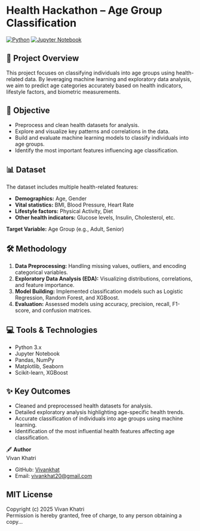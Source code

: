 # Health Hackathon – Age Group Classification

[![Python](https://img.shields.io/badge/Python-3.10-blue)](https://www.python.org/)
[![Jupyter Notebook](https://img.shields.io/badge/Notebook-Jupyter-orange)](https://jupyter.org/)

## 🏥 Project Overview
This project focuses on classifying individuals into age groups using health-related data. By leveraging machine learning and exploratory data analysis, we aim to predict age categories accurately based on health indicators, lifestyle factors, and biometric measurements.

## 🎯 Objective
- Preprocess and clean health datasets for analysis.  
- Explore and visualize key patterns and correlations in the data.  
- Build and evaluate machine learning models to classify individuals into age groups.  
- Identify the most important features influencing age classification.  

## 📊 Dataset
The dataset includes multiple health-related features:  
- **Demographics:** Age, Gender  
- **Vital statistics:** BMI, Blood Pressure, Heart Rate  
- **Lifestyle factors:** Physical Activity, Diet  
- **Other health indicators:** Glucose levels, Insulin, Cholesterol, etc.  

**Target Variable:** Age Group (e.g., Adult, Senior)

## 🛠 Methodology
1. **Data Preprocessing:** Handling missing values, outliers, and encoding categorical variables.  
2. **Exploratory Data Analysis (EDA):** Visualizing distributions, correlations, and feature importance.  
3. **Model Building:** Implemented classification models such as Logistic Regression, Random Forest, and XGBoost.  
4. **Evaluation:** Assessed models using accuracy, precision, recall, F1-score, and confusion matrices.  

## 💻 Tools & Technologies
- Python 3.x  
- Jupyter Notebook  
- Pandas, NumPy  
- Matplotlib, Seaborn  
- Scikit-learn, XGBoost  

## ✨ Key Outcomes
- Cleaned and preprocessed health datasets for analysis.  
- Detailed exploratory analysis highlighting age-specific health trends.  
- Accurate classification of individuals into age groups using machine learning.  
- Identification of the most influential health features affecting age classification.  

🖋 **Author**  
Vivan Khatri  
- GitHub: [Vivankhat](https://github.com/Vivankhat)  
- Email: vivankhat20@gmail.com  

## MIT License
Copyright (c) 2025 Vivan Khatri  
Permission is hereby granted, free of charge, to any person obtaining a copy...





